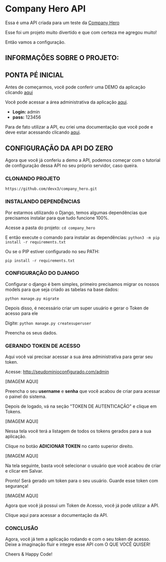 # Company Hero API

Essa é uma API criada para um teste da [Company Hero](https://www.companyhero.com/)

Esse foi um projeto muito divertido e que com certeza me agregou muito! 

Então vamos a configuração.

## INFORMAÇÕES SOBRE O PROJETO:


## PONTA PÉ INICIAL

Antes de começarmos, você pode conferir uma DEMO da aplicação clicando [aqui](https://companyhero.herokuapp.com/)

Você pode acessar a área administrativa da aplicação [aqui](https://companyhero.herokuapp.com/).

- **Login:** admin
- **pass:** 123456

Para de fato utilizar a API, eu criei uma documentação que você pode e deve estar acessando clicando [aqui](https://linkhere.com). 

## CONFIGURAÇÃO DA API DO ZERO

Agora que você já conferiu a demo a API, podemos começar com o tutorial de configuração dessa API no seu próprio servidor, caso queira.

### CLONANDO PROJETO

`https://github.com/devx3/company_hero.git`

### INSTALANDO DEPENDÊNCIAS
Por estarmos utilizando o Django, temos algumas dependências que precisamos instalar para que tudo funcione 100%. 

Acesse a pasta do projeto: 
`cd company_hero`

E então execute o comando para instalar as dependências:
`python3 -m pip install -r requirements.txt`

Ou se o PIP estiver configurado no seu PATH:

`pip install -r requirements.txt`

### CONFIGURAÇÃO DO DJANGO

Configurar o django é bem simples, primeiro precisamos migrar os nossos models para que seja criado as tabelas na base dados:

`python manage.py migrate`

Depois disso, é necessário criar um super usuário e gerar o Token de acesso para ele

Digite: 
`python manage.py createsuperuser`

Preencha os seus dados. 

### GERANDO TOKEN DE ACESSO

Aqui você vai precisar acessar a sua área administrativa para gerar seu token. 

Acesse: http://seudominioconfigurado.com/admin

[IMAGEM AQUI]

Preencha o seu **username** e **senha** que você acabou de criar para acessar o painel do sistema. 

Depois de logado, vá na seção "TOKEN DE AUTENTICAÇÃO" e clique em Tokens. 

[IMAGEM AQUI]

Nessa tela você terá a listagem de todos os tokens gerados para a sua aplicação. 

Clique no botão **ADICIONAR TOKEN** no canto superior direito.

[IMAGEM AQUI]

Na tela seguinte, basta você selecionar o usuário que você acabou de criar e clicar em Salvar. 

Pronto! Será gerado um token para o seu usuário. Guarde esse token com segurança!

[IMAGEM AQUI]

Agora que você já possui um Token de Acesso, você já pode utilizar a API.

Clique aqui para acessar a documentação da API. 

### CONCLUSÃO

Agora, você já tem a aplicação rodando e com o seu token de acesso. Deixe a imaginação fluir e integre esse API com O QUE VOCÊ QUISER! 

Cheers & Happy Code! 